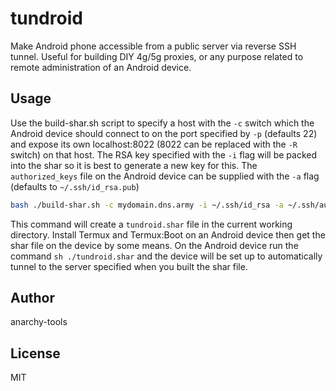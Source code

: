 # tundroid

Make Android phone accessible from a public server via reverse SSH tunnel. Useful for building DIY 4g/5g proxies, or any purpose related to remote administration of an Android device.

## Usage

Use the build-shar.sh script to specify a host with the `-c` switch which the Android device should connect to on the port specified by `-p` (defaults 22) and expose its own localhost:8022 (8022 can be replaced with the `-R` switch) on that host. The RSA key specified with the `-i` flag will be packed into the shar so it is best to generate a new key for this. The `authorized_keys` file on the Android device can be supplied with the `-a` flag (defaults to `~/.ssh/id_rsa.pub`)

```sh
bash ./build-shar.sh -c mydomain.dns.army -i ~/.ssh/id_rsa -a ~/.ssh/authorized_keys
```

This command will create a `tundroid.shar` file in the current working directory. Install Termux and Termux:Boot on an Android device then get the shar file on the device by some means. On the Android device run the command `sh ./tundroid.shar` and the device will be set up to automatically tunnel to the server specified when you built the shar file.

## Author

anarchy-tools

## License

MIT
